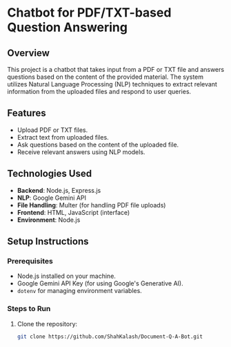 # Chatbot for PDF/TXT-based Question Answering

## Overview

This project is a chatbot that takes input from a PDF or TXT file and answers questions based on the content of the provided material. The system utilizes Natural Language Processing (NLP) techniques to extract relevant information from the uploaded files and respond to user queries.

## Features

- Upload PDF or TXT files.
- Extract text from uploaded files.
- Ask questions based on the content of the uploaded file.
- Receive relevant answers using NLP models.

## Technologies Used

- **Backend**: Node.js, Express.js
- **NLP**: Google Gemini API
- **File Handling**: Multer (for handling PDF file uploads)
- **Frontend**: HTML, JavaScript (interface)
- **Environment**: Node.js

## Setup Instructions

### Prerequisites

- Node.js installed on your machine.
- Google Gemini API Key (for using Google's Generative AI).
- `dotenv` for managing environment variables.

### Steps to Run

1. Clone the repository:
   ```bash
   git clone https://github.com/ShahKalash/Document-Q-A-Bot.git
   ```
